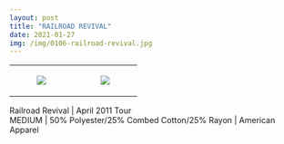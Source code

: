 ```yaml
---
layout: post
title: "RAILROAD REVIVAL"
date: 2021-01-27
img: /img/0106-railroad-revival.jpg
---
```




<table style="width:100%;"><tr><td style="vertical-align:top;">
      <figure class="tmblr-full" data-orig-height="2048" data-orig-width="1365" data-orig-src="https://concertshirts.netlify.app/shirts/0106/0106-01.jpg"><img src="https://64.media.tumblr.com/f453e6b66224643c4596f9b2a8a387d0/4e10c7701cafe706-49/s540x810/5646004f34117a893e80d8aedc9f06cdc1bbb29f.jpg" data-orig-height="2048" data-orig-width="1365" data-orig-src="https://concertshirts.netlify.app/shirts/0106/0106-01.jpg"/></figure></td>
    <td style="vertical-align:top;">
      <figure class="tmblr-full" data-orig-height="2048" data-orig-width="1365" data-orig-src="https://concertshirts.netlify.app/shirts/0106/0106-02.jpg"><img src="https://64.media.tumblr.com/5b01bac7a32e1357ab7253ee2968ae45/4e10c7701cafe706-38/s540x810/cb5160a1b726ed68ca006338a8110020f64d79b5.jpg" data-orig-height="2048" data-orig-width="1365" data-orig-src="https://concertshirts.netlify.app/shirts/0106/0106-02.jpg"/></figure></td>
  </tr></table><p>
  Railroad Revival | April 2011 Tour<br/>MEDIUM | 50% Polyester/25% Combed Cotton/25% Rayon | American Apparel
</p>
